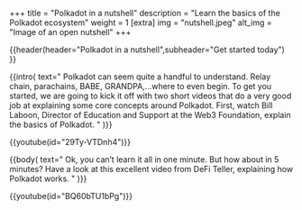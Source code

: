 +++
title = "Polkadot in a nutshell"
description = "Learn the basics of the Polkadot ecosystem"
weight = 1
[extra]
img = "nutshell.jpeg"
alt_img = "Image of an open nutshell"
+++

{{header(header="Polkadot in a nutshell",subheader="Get started today") }}

{{intro(
  text="
  Polkadot can seem quite a handful to understand. Relay chain, parachains, BABE, GRANDPA,...where to even begin. To get you started, we are going to kick it off with two short videos that do a very good job at explaining some core concepts around Polkadot. First, watch Bill Laboon, Director of Education and Support at the Web3 Foundation, explain the basics of Polkadot.
  "
)}}

{{youtube(id="29Ty-VTDnh4")}}

{{body(
  text="
  Ok, you can’t learn it all in one minute. But how about in 5 minutes? Have a look at this excellent video from DeFi Teller, explaining how Polkadot works.
  "
)}}

{{youtube(id="BQ60bTU1bPg")}}